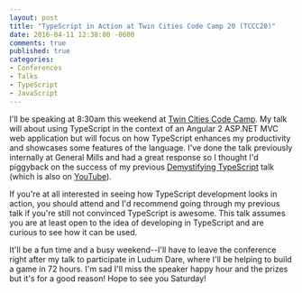 ```yaml
---
layout: post
title: "TypeScript in Action at Twin Cities Code Camp 20 (TCCC20)"
date: 2016-04-11 12:38:00 -0600
comments: true
published: true
categories:
- Conferences
- Talks
- TypeScript
- JavaScript
---
```


I'll be speaking at 8:30am this weekend at [Twin Cities Code Camp](http://twincitiescodecamp.com). My talk will about using TypeScript
in the context of an Angular 2 ASP.NET MVC web application but will focus on how TypeScript enhances my productivity and showcases some features of the language. I've done the talk previously internally at General Mills and had a great response so I thought I'd piggyback on the success of my previous [Demystifying TypeScript](http://kamranicus.com/presentations/demystifying-typescript/#/) talk (which is also on [YouTube](https://www.youtube.com/watch?v=kb7tvaBJeMs)).

If you're at all interested in seeing how TypeScript development looks in action, you should attend and I'd recommend going through my
previous talk if you're still not convinced TypeScript is awesome. This talk assumes you are at least open to the idea of developing
in TypeScript and are curious to see how it can be used.

It'll be a fun time and a busy weekend--I'll have to leave the conference right after my talk to participate in Ludum Dare, where I'll
be helping to build a game in 72 hours. I'm sad I'll miss the speaker happy hour and the prizes but it's for a good reason! 
Hope to see you Saturday!
